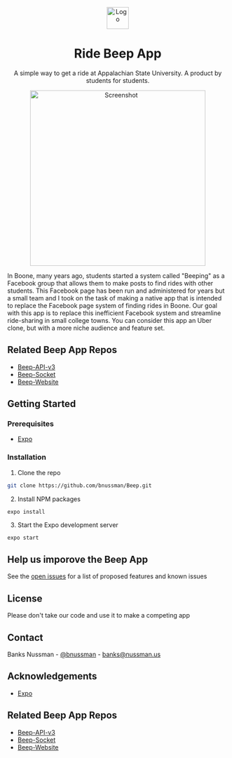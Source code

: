 <p align="center">
  <a href="https://github.com/bnussman/Beep">
    <img src="https://ridebeep.app/favicon.png" alt="Logo" width="50" height="50">
  </a>

  <h1 align="center">Ride Beep App</h1>

  <p align="center">
    A simple way to get a ride at Appalachian State University. A product by students for students.
</p>

<p align="center">
    <img src="https://ridebeep.app/white.png" alt="Screenshot" height="400">
</p>

In Boone, many years ago, students started a system called "Beeping" as a Facebook group that allows them to make posts to find rides with other students. This Facebook page has been run and administered for years but a small team and I took on the task of making a native app that is intended to replace the Facebook page system of finding rides in Boone. Our goal with this app is to replace this inefficient Facebook system and streamline ride-sharing in small college towns. You can consider this app an Uber clone, but with a more niche audience and feature set. 

## Related Beep App Repos
* [Beep-API-v3](https://gitlab.nussman.us/beep-app/Beep-API-v3)
* [Beep-Socket](https://gitlab.nussman.us/beep-app/Beep-Socket)
* [Beep-Website](https://github.com/bnussman/Beep-Website)


## Getting Started
### Prerequisites

* [Expo](https://expo.io)

### Installation

1. Clone the repo
```sh
git clone https://github.com/bnussman/Beep.git
```
2. Install NPM packages
```sh
expo install
```
3. Start the Expo development server
```JS
expo start
```

## Help us imporove the Beep App

See the [open issues](https://github.com/bnussman/Beep/issues) for a list of proposed features and known issues
## License

Please don't take our code and use it to make a competing app

## Contact

Banks Nussman - [@bnussman](https://twitter.com/bnussman) - banks@nussman.us

## Acknowledgements
* [Expo](https://expo.io)

## Related Beep App Repos
* [Beep-API-v3](https://gitlab.nussman.us/beep-app/Beep-API-v3)
* [Beep-Socket](https://gitlab.nussman.us/beep-app/Beep-Socket)
* [Beep-Website](https://github.com/bnussman/Beep-Website)
